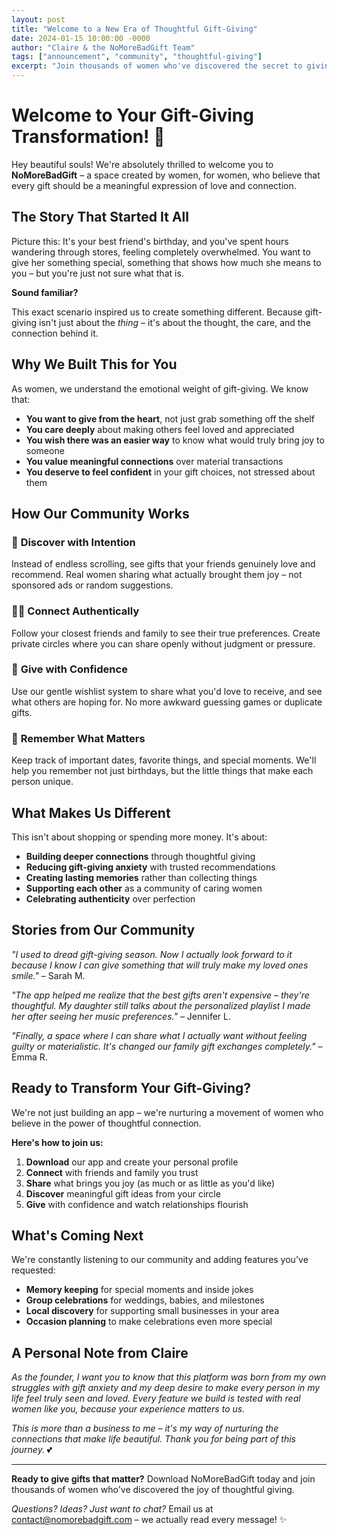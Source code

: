 ```yaml
---
layout: post
title: "Welcome to a New Era of Thoughtful Gift-Giving"
date: 2024-01-15 10:00:00 -0000
author: "Claire & the NoMoreBadGift Team"
tags: ["announcement", "community", "thoughtful-giving"]
excerpt: "Join thousands of women who've discovered the secret to giving gifts that truly matter. Welcome to a community where every gift tells a story of love and thoughtfulness."
---
```


# Welcome to Your Gift-Giving Transformation! 💖

Hey beautiful souls! We're absolutely thrilled to welcome you to **NoMoreBadGift** – a space created by women, for women, who believe that every gift should be a meaningful expression of love and connection.

## The Story That Started It All

Picture this: It's your best friend's birthday, and you've spent hours wandering through stores, feeling completely overwhelmed. You want to give her something special, something that shows how much she means to you – but you're just not sure what that is.

**Sound familiar?**

This exact scenario inspired us to create something different. Because gift-giving isn't just about the *thing* – it's about the thought, the care, and the connection behind it.

## Why We Built This for You

As women, we understand the emotional weight of gift-giving. We know that:

- **You want to give from the heart**, not just grab something off the shelf
- **You care deeply** about making others feel loved and appreciated  
- **You wish there was an easier way** to know what would truly bring joy to someone
- **You value meaningful connections** over material transactions
- **You deserve to feel confident** in your gift choices, not stressed about them

## How Our Community Works

### 💝 **Discover with Intention**
Instead of endless scrolling, see gifts that your friends genuinely love and recommend. Real women sharing what actually brought them joy – not sponsored ads or random suggestions.

### 👯‍♀️ **Connect Authentically**  
Follow your closest friends and family to see their true preferences. Create private circles where you can share openly without judgment or pressure.

### 🌟 **Give with Confidence**
Use our gentle wishlist system to share what you'd love to receive, and see what others are hoping for. No more awkward guessing games or duplicate gifts.

### 💌 **Remember What Matters**
Keep track of important dates, favorite things, and special moments. We'll help you remember not just birthdays, but the little things that make each person unique.

## What Makes Us Different

This isn't about shopping or spending more money. It's about:

- **Building deeper connections** through thoughtful giving
- **Reducing gift-giving anxiety** with trusted recommendations
- **Creating lasting memories** rather than collecting things
- **Supporting each other** as a community of caring women
- **Celebrating authenticity** over perfection

## Stories from Our Community

*"I used to dread gift-giving season. Now I actually look forward to it because I know I can give something that will truly make my loved ones smile."* – Sarah M.

*"The app helped me realize that the best gifts aren't expensive – they're thoughtful. My daughter still talks about the personalized playlist I made her after seeing her music preferences."* – Jennifer L.

*"Finally, a space where I can share what I actually want without feeling guilty or materialistic. It's changed our family gift exchanges completely."* – Emma R.

## Ready to Transform Your Gift-Giving?

We're not just building an app – we're nurturing a movement of women who believe in the power of thoughtful connection.

**Here's how to join us:**
1. **Download** our app and create your personal profile
2. **Connect** with friends and family you trust
3. **Share** what brings you joy (as much or as little as you'd like)
4. **Discover** meaningful gift ideas from your circle
5. **Give** with confidence and watch relationships flourish

## What's Coming Next

We're constantly listening to our community and adding features you've requested:

- **Memory keeping** for special moments and inside jokes
- **Group celebrations** for weddings, babies, and milestones  
- **Local discovery** for supporting small businesses in your area
- **Occasion planning** to make celebrations even more special

## A Personal Note from Claire

*As the founder, I want you to know that this platform was born from my own struggles with gift anxiety and my deep desire to make every person in my life feel truly seen and loved. Every feature we build is tested with real women like you, because your experience matters to us.*

*This is more than a business to me – it's my way of nurturing the connections that make life beautiful. Thank you for being part of this journey.* 💕

---

**Ready to give gifts that matter?** Download NoMoreBadGift today and join thousands of women who've discovered the joy of thoughtful giving.

*Questions? Ideas? Just want to chat?* Email us at [contact@nomorebadgift.com](mailto:contact@nomorebadgift.com) – we actually read every message! ✨